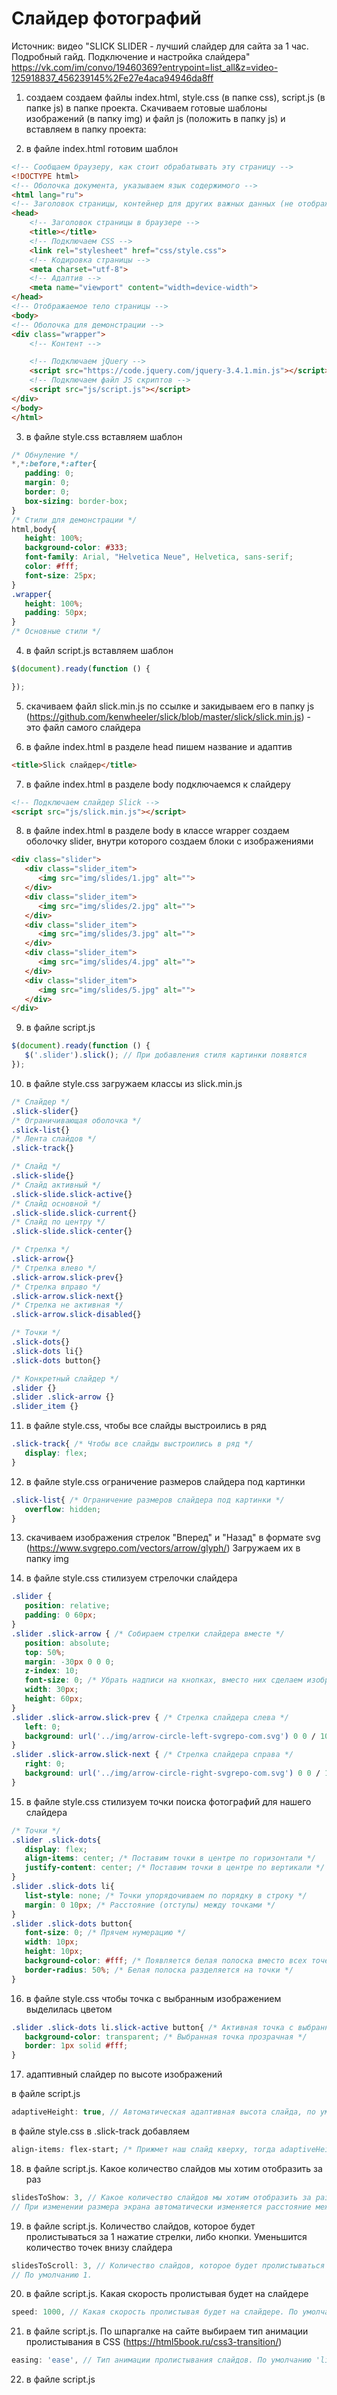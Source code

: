 # Слайдер фотографий

Источник: видео "SLICK SLIDER - лучший слайдер для сайта за 1 час. Подробный гайд. Подключение и настройка слайдера" 
https://vk.com/im/convo/19460369?entrypoint=list_all&z=video-125918837_456239145%2Fe27e4aca94946da8ff

1. создаем создаем файлы index.html, style.css (в папке css), script.js (в папке js) в папке проекта.
   Скачиваем готовые шаблоны изображений (в папку img) и файл js (положить в папку js) и вставляем в папку проекта:
   

2. в файле index.html готовим шаблон

```html
<!-- Сообщаем браузеру, как стоит обрабатывать эту страницу -->
<!DOCTYPE html>
<!-- Оболочка документа, указываем язык содержимого -->
<html lang="ru">
<!-- Заголовок страницы, контейнер для других важных данных (не отображается) -->
<head>
    <!-- Заголовок страницы в браузере -->
    <title></title>
    <!-- Подключаем CSS -->
    <link rel="stylesheet" href="css/style.css">
    <!-- Кодировка страницы -->
    <meta charset="utf-8">
    <!-- Адаптив -->
    <meta name="viewport" content="width=device-width">
</head>
<!-- Отображаемое тело страницы -->
<body>
<!-- Оболочка для демонстрации -->
<div class="wrapper">
    <!-- Контент -->

    <!-- Подключаем jQuery -->
    <script src="https://code.jquery.com/jquery-3.4.1.min.js"></script>
    <!-- Подключаем файл JS скриптов -->
    <script src="js/script.js"></script>
</div>
</body>
</html>
```

3. в файле style.css вставляем шаблон

```css
/* Обнуление */
*,*:before,*:after{
   padding: 0;
   margin: 0;
   border: 0;
   box-sizing: border-box;
}
/* Стили для демонстрации */
html,body{
   height: 100%;
   background-color: #333;
   font-family: Arial, "Helvetica Neue", Helvetica, sans-serif;
   color: #fff;
   font-size: 25px;
}
.wrapper{
   height: 100%;
   padding: 50px;
}
/* Основные стили */
```

4. в файл script.js вставляем шаблон

```js
$(document).ready(function () {

});
```

5. скачиваем файл slick.min.js по ссылке и закидываем его в папку js
(https://github.com/kenwheeler/slick/blob/master/slick/slick.min.js) - это файл самого слайдера

6. в файле index.html в разделе head пишем название и адаптив

```html
<title>Slick слайдер</title>
```

7. в файле index.html в разделе body подключаемся к слайдеру

```html
<!-- Подключаем слайдер Slick -->
<script src="js/slick.min.js"></script>
```

8. в файле index.html в разделе body в классе wrapper создаем оболочку slider,
   внутри которого создаем блоки с изображениями

```html
<div class="slider">
   <div class="slider_item">
      <img src="img/slides/1.jpg" alt="">
   </div>
   <div class="slider_item">
      <img src="img/slides/2.jpg" alt="">
   </div>
   <div class="slider_item">
      <img src="img/slides/3.jpg" alt="">
   </div>
   <div class="slider_item">
      <img src="img/slides/4.jpg" alt="">
   </div>
   <div class="slider_item">
      <img src="img/slides/5.jpg" alt="">
   </div>
</div>
```

9. в файле script.js

```js
$(document).ready(function () {
   $('.slider').slick(); // При добавления стиля картинки появятся
});
```

10. в файле style.css загружаем классы из slick.min.js

```css
/* Слайдер */
.slick-slider{}
/* Ограничивающая оболочка */
.slick-list{}
/* Лента слайдов */
.slick-track{}

/* Слайд */
.slick-slide{}
/* Слайд активный */
.slick-slide.slick-active{}
/* Слайд основной */
.slick-slide.slick-current{}
/* Слайд по центру */
.slick-slide.slick-center{}

/* Стрелка */
.slick-arrow{}
/* Стрелка влево */
.slick-arrow.slick-prev{}
/* Стрелка вправо */
.slick-arrow.slick-next{}
/* Стрелка не активная */
.slick-arrow.slick-disabled{}

/* Точки */
.slick-dots{}
.slick-dots li{}
.slick-dots button{}

/* Конкретный слайдер */
.slider {}
.slider .slick-arrow {}
.slider_item {}
```

11. в файле style.css, чтобы все слайды выстроились в ряд

```css
.slick-track{ /* Чтобы все слайды выстроились в ряд */
   display: flex;
}
```

12. в файле style.css ограничение размеров слайдера под картинки

```css
.slick-list{ /* Ограничение размеров слайдера под картинки */
   overflow: hidden;
}
```

13. скачиваем изображения стрелок "Вперед" и "Назад" в формате svg (https://www.svgrepo.com/vectors/arrow/glyph/)
    Загружаем их в папку img

14. в файле style.css стилизуем стрелочки слайдера

```css
.slider {
   position: relative;
   padding: 0 60px;
}
.slider .slick-arrow { /* Собираем стрелки слайдера вместе */
   position: absolute;
   top: 50%;
   margin: -30px 0 0 0;
   z-index: 10;
   font-size: 0; /* Убрать надписи на кнопках, вместо них сделаем изображения */
   width: 30px;
   height: 60px;
}
.slider .slick-arrow.slick-prev { /* Стрелка слайдера слева */
   left: 0;
   background: url('../img/arrow-circle-left-svgrepo-com.svg') 0 0 / 100% no-repeat; /* Стрелка влево */
}
.slider .slick-arrow.slick-next { /* Стрелка слайдера справа */
   right: 0;
   background: url('../img/arrow-circle-right-svgrepo-com.svg') 0 0 / 100% no-repeat; /* Стрелка вправо */
}
```

15. в файле style.css стилизуем точки поиска фотографий для нашего слайдера

```css
/* Точки */
.slider .slick-dots{
   display: flex;
   align-items: center; /* Поставим точки в центре по горизонтали */
   justify-content: center; /* Поставим точки в центре по вертикали */
}
.slider .slick-dots li{
   list-style: none; /* Точки упорядочиваем по порядку в строку */
   margin: 0 10px; /* Расстояние (отступы) между точками */
}
.slider .slick-dots button{
   font-size: 0; /* Прячем нумерацию */
   width: 10px;
   height: 10px;
   background-color: #fff; /* Появляется белая полоска вместо всех точек */
   border-radius: 50%; /* Белая полоска разделяется на точки */
}
```

16. в файле style.css чтобы точка с выбранным изображением выделилась цветом

```css
.slider .slick-dots li.slick-active button{ /* Активная точка с выбранным изображением */
   background-color: transparent; /* Выбранная точка прозрачная */
   border: 1px solid #fff;
}
```

17. адаптивный слайдер по высоте изображений 

в файле script.js
```js
adaptiveHeight: true, // Автоматическая адаптивная высота слайда, по умолчанию эта функция выключена - false
```
в файле style.css в .slick-track добавляем
```css
align-items: flex-start; /* Прижмет наш слайд кверху, тогда adaptiveHeight в script.js будет работать */
```

18. в файле script.js. Какое количество слайдов мы хотим отобразить за раз

```js
slidesToShow: 3, // Какое количество слайдов мы хотим отобразить за раз. По умолчанию 1.
// При изменении размера экрана автоматически изменяется расстояние между изображениями.
```

19. в файле script.js. Количество слайдов, которое будет пролистываться за 1 нажатие стрелки, либо кнопки.
Уменьшится количество точек внизу слайдера

```js
slidesToScroll: 3, // Количество слайдов, которое будет пролистываться за 1 нажатие стрелки, либо кнопки. 
// По умолчанию 1.
```

20. в файле script.js. Какая скорость пролистывая будет на слайдере

```js
speed: 1000, // Какая скорость пролистывая будет на слайдере. По умолчанию 500 миллисекунд.
```

21. в файле script.js. По шпаргалке на сайте выбираем тип анимации пролистывания в CSS 
(https://html5book.ru/css3-transition/)

```js
easing: 'ease', // Тип анимации пролистывания слайдов. По умолчанию 'linear'
```

22. в файле script.js 

```js

```
